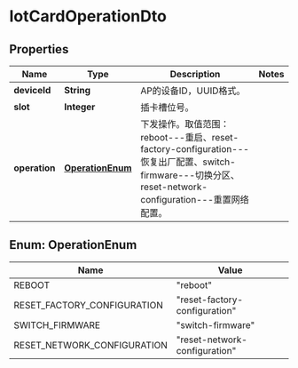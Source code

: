 
# IotCardOperationDto

## Properties
Name | Type | Description | Notes
------------ | ------------- | ------------- | -------------
**deviceId** | **String** | AP的设备ID，UUID格式。 | 
**slot** | **Integer** | 插卡槽位号。 | 
**operation** | [**OperationEnum**](#OperationEnum) | 下发操作。取值范围：reboot---重启、reset-factory-configuration---恢复出厂配置、switch-firmware---切换分区、reset-network-configuration---重置网络配置。 | 


<a name="OperationEnum"></a>
## Enum: OperationEnum
Name | Value
---- | -----
REBOOT | &quot;reboot&quot;
RESET_FACTORY_CONFIGURATION | &quot;reset-factory-configuration&quot;
SWITCH_FIRMWARE | &quot;switch-firmware&quot;
RESET_NETWORK_CONFIGURATION | &quot;reset-network-configuration&quot;



